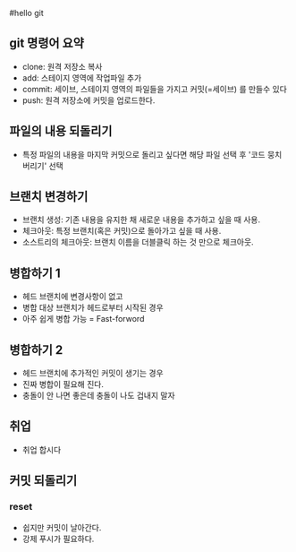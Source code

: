 #hello git

## git 명령어 요약

- clone: 원격 저장소 복사
- add: 스테이지 영역에 작업파일 추가
- commit: 세이브, 스테이지 영역의 파일들을 가지고 커밋(=세이브) 를 만들수 있다
- push: 원격 저장소에 커밋을 업로드한다.

## 파일의 내용 되돌리기

- 특정 파일의 내용을 마지막 커밋으로 돌리고 싶다면 해당 파일 선택 후 '코드 뭉치 버리기' 선택

## 브랜치 변경하기

- 브랜치 생성: 기존 내용을 유지한 채 새로운 내용을 추가하고 싶을 때 사용.
- 체크아웃: 특정 브랜치(혹은 커밋)으로 돌아가고 싶을 때 사용.
- 소스트리의 체크아웃: 브랜치 이름을 더블클릭 하는 것 만으로 체크아웃.

## 병합하기 1

- 헤드 브랜치에 변경사항이 없고
- 병합 대상 브랜치가 헤드로부터 시작된 경우
- 아주 쉽게 병합 가능 = Fast-forword


## 병합하기 2

- 헤드 브랜치에 추가적인 커밋이 생기는 경우
- 진짜 병합이 필요해 진다.
- 충돌이 안 나면 좋은데 충돌이 나도 겁내지 말자

## 취업

- 취업 합시다

## 커밋 되돌리기

### reset

- 쉽지만 커밋이 날아간다.
- 강제 푸시가 필요하다.
